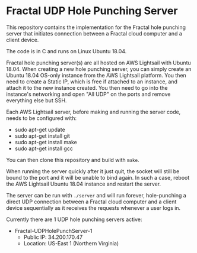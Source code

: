 # Fractal UDP Hole Punching Server

This repository contains the implementation for the Fractal hole punching server that initiates connection between a Fractal cloud computer and a client device.

The code is in C and runs on Linux Ubuntu 18.04.

Fractal hole punching server(s) are all hosted on AWS Lightsail with Ubuntu 18.04. When creating a new hole punching server, you can simply create an Ubuntu 18.04 OS-only instance from the AWS Lightsail platform. You then need to create a Static IP, which is free if attached to an instance, and attach it to the new instance created. You then need to go into the instance's networking and open "All UDP" on the ports and remove everything else but SSH.

Each AWS Lightsail server, before making and running the server code, needs to be configured with:
- sudo apt-get update
- sudo apt-get install git
- sudo apt-get install make
- sudo apt-get install gcc

You can then clone this repository and build with `make`.

When running the server quickly after it just quit, the socket will still be bound to the port and it will be unable to bind again. In such a case, reboot the AWS Lightsail Ubuntu 18.04 instance and restart the server.

The server can be run with `./server` and will run forever, hole-punching a direct UDP connection between a Fractal cloud computer and a client device sequentially as it receives the requests whenever a user logs in.

Currently there are 1 UDP hole punching servers active:
- Fractal-UDPHolePunchServer-1
    - Public IP: 34.200.170.47
    - Location: US-East 1 (Northern Virginia)
